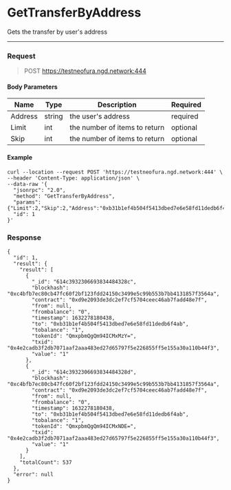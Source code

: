 # GetTransferByAddress
Gets the transfer by user's address
<hr>

### Request

> POST https://testneofura.ngd.network:444

#### Body Parameters

|    Name    | Type | Description | Required |
| ---------- | --- |    ------    | ----|
| Address    | string|  the user's address| required|
| Limit    | int|  the number of items to return| optional|
| Skip    | int|  the number of items to return| optional |


#### Example
```
curl --location --request POST 'https://testneofura.ngd.network:444' \
--header 'Content-Type: application/json' \
--data-raw '{
  "jsonrpc": "2.0",
  "method": "GetTransferByAddress",
  "params": {"Limit":2,"Skip":2,"Address":"0xb31b1ef4b504f5413dbed7e6e58fd11dedb6f4ab"},
  "id": 1
}'
```
### Response
```json5
{
  "id": 1,
  "result": {
    "result": [
      {
        "_id": "614c3932306693834484328c",
        "blockhash": "0xc4bfb7ec80cb47fc60f2bf123fdd24150c3499e5c99b553b7bb4131857f3564a",
        "contract": "0xd9e2093de3dc2ef7cf5704ceec46ab7fadd48e7f",
        "from": null,
        "frombalance": "0",
        "timestamp": 1632278180438,
        "to": "0xb31b1ef4b504f5413dbed7e6e58fd11dedb6f4ab",
        "tobalance": "1",
        "tokenId": "QmxpbmQgQm94ICMxMzY=",
        "txid": "0x4e2cadb3f2db7071aaf2aaa483ed27d65797f5e226855ff5e155a30a110b44f3",
        "value": "1"
      },
      {
        "_id": "614c3932306693834484328d",
        "blockhash": "0xc4bfb7ec80cb47fc60f2bf123fdd24150c3499e5c99b553b7bb4131857f3564a",
        "contract": "0xd9e2093de3dc2ef7cf5704ceec46ab7fadd48e7f",
        "from": null,
        "frombalance": "0",
        "timestamp": 1632278180438,
        "to": "0xb31b1ef4b504f5413dbed7e6e58fd11dedb6f4ab",
        "tobalance": "1",
        "tokenId": "QmxpbmQgQm94ICMxNDE=",
        "txid": "0x4e2cadb3f2db7071aaf2aaa483ed27d65797f5e226855ff5e155a30a110b44f3",
        "value": "1"
      }
    ],
    "totalCount": 537
  },
  "error": null
}
```
